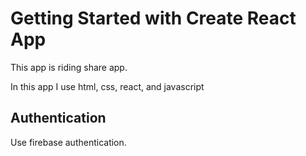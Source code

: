 # Getting Started with Create React App
This app is riding share app.

In this app I use html, css, react, and javascript

## Authentication

Use firebase authentication.

